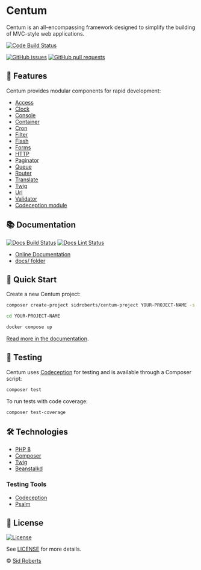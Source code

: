# Centum

Centum is an all-encompassing framework designed to simplify the building of MVC-style web applications.



[![Code Build Status](https://img.shields.io/github/actions/workflow/status/SidRoberts/centum/tests.yml?style=for-the-badge&label=Code%20Build)](https://github.com/SidRoberts/centum/actions)

[![GitHub issues](https://img.shields.io/github/issues-raw/SidRoberts/centum.svg?style=for-the-badge)](https://github.com/SidRoberts/centum/issues)
[![GitHub pull requests](https://img.shields.io/github/issues-pr-raw/SidRoberts/centum.svg?style=for-the-badge)](https://github.com/SidRoberts/centum/pulls)



## 🚀 Features

Centum provides modular components for rapid development:

- [Access](https://sidroberts.co.uk/centum/access)
- [Clock](https://sidroberts.co.uk/centum/clock)
- [Console](https://sidroberts.co.uk/centum/console)
- [Container](https://sidroberts.co.uk/centum/container)
- [Cron](https://sidroberts.co.uk/centum/cron)
- [Filter](https://sidroberts.co.uk/centum/filter)
- [Flash](https://sidroberts.co.uk/centum/flash)
- [Forms](https://sidroberts.co.uk/centum/forms)
- [HTTP](https://sidroberts.co.uk/centum/http)
- [Paginator](https://sidroberts.co.uk/centum/paginator)
- [Queue](https://sidroberts.co.uk/centum/queue)
- [Router](https://sidroberts.co.uk/centum/router)
- [Translate](https://sidroberts.co.uk/centum/translation)
- [Twig](https://sidroberts.co.uk/centum/twig)
- [Url](https://sidroberts.co.uk/centum/url)
- [Validator](https://sidroberts.co.uk/centum/validator)
- [Codeception module](https://sidroberts.co.uk/centum/testing)



## 📚 Documentation

[![Docs Build Status](https://img.shields.io/github/deployments/SidRoberts/centum/github-pages?style=for-the-badge)](https://sidroberts.co.uk/centum)
[![Docs Lint Status](https://img.shields.io/github/actions/workflow/status/SidRoberts/centum/docs-lint.yml?style=for-the-badge&label=Docs%20Lint)](https://github.com/SidRoberts/centum/actions)

- [Online Documentation](https://sidroberts.co.uk/centum)
- [docs/ folder](docs/)



## 🚀 Quick Start

Create a new Centum project:

```bash
composer create-project sidroberts/centum-project YOUR-PROJECT-NAME -s dev

cd YOUR-PROJECT-NAME

docker compose up
```

[Read more in the documentation](https://sidroberts.co.uk/centum/quick-start).



## 🧪 Testing

Centum uses [Codeception](https://codeception.com/) for testing and is available through a Composer script:

```bash
composer test
```

To run tests with code coverage:

```bash
composer test-coverage
```



## 🛠 Technologies

- [PHP 8](https://www.php.net/)
- [Composer](https://getcomposer.org/)
- [Twig](https://twig.symfony.com/)
- [Beanstalkd](https://beanstalkd.github.io/)

### Testing Tools

- [Codeception](https://codeception.com/)
- [Psalm](https://psalm.dev/)



## 📄 License

[![License](https://img.shields.io/github/license/SidRoberts/centum?style=for-the-badge)](LICENSE)

See [LICENSE](LICENSE) for more details.

© [Sid Roberts](https://github.com/SidRoberts)
